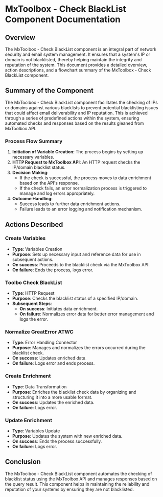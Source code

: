 # MxToolbox - Check BlackList Component Documentation

## Overview

The MxToolbox - Check BlackList component is an integral part of network security and email system management. It ensures that a system's IP or domain is not blacklisted, thereby helping maintain the integrity and reputation of the system. This document provides a detailed overview, action descriptions, and a flowchart summary of the MxToolbox - Check BlackList component.

## Summary of the Component

The MxToolbox - Check BlackList component facilitates the checking of IPs or domains against various blacklists to prevent potential blacklisting issues that could affect email deliverability and IP reputation. This is achieved through a series of predefined actions within the system, ensuring automated checks and responses based on the results gleaned from MxToolbox API.

### Process Flow Summary

1. **Initiation of Variable Creation**: The process begins by setting up necessary variables.
2. **HTTP Request to MxToolbox API**: An HTTP request checks the IP/domain blacklist status.
3. **Decision Making**:
   - If the check is successful, the process moves to data enrichment based on the API's response.
   - If the check fails, an error normalization process is triggered to manage and log errors appropriately.
4. **Outcome Handling**:
   - Success leads to further data enrichment actions.
   - Failure leads to an error logging and notification mechanism.

## Actions Described

### Create Variables

- **Type**: Variables Creation
- **Purpose**: Sets up necessary input and reference data for use in subsequent actions.
- **On success**: Proceeds to the blacklist check via the MxToolbox API.
- **On failure**: Ends the process, logs error.

### Toolbo Check BlackList

- **Type**: HTTP Request
- **Purpose**: Checks the blacklist status of a specified IP/domain.
- **Subsequent Steps**:
  - **On success**: Initiates data enrichment.
  - **On failure**: Normalizes error data for better error management and logs the error.

### Normalize GreatError ATWC

- **Type**: Error Handling Connector
- **Purpose**: Manages and normalizes the errors occurred during the blacklist check.
- **On success**: Updates enriched data.
- **On failure**: Logs error and ends process.

### Create Enrichment

- **Type**: Data Transformation
- **Purpose**: Enriches the blacklist check data by organizing and structuring it into a more usable format.
- **On success**: Updates the enriched data.
- **On failure**: Logs error.

### Update Enrichment

- **Type**: Variables Update
- **Purpose**: Updates the system with new enriched data.
- **On success**: Ends the process successfully.
- **On failure**: Logs error.

## Conclusion

The MxToolbox - Check BlackList component automates the checking of blacklist status using the MxToolbox API and manages responses based on the query result. This component helps in maintaining the reliability and reputation of your systems by ensuring they are not blacklisted.
